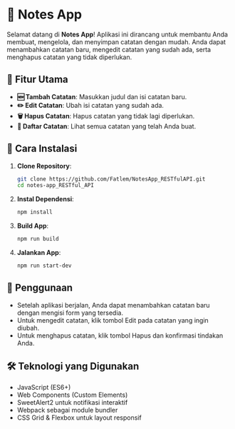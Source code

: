 # 📝 Notes App

Selamat datang di **Notes App**! Aplikasi ini dirancang untuk membantu Anda membuat, mengelola, dan menyimpan catatan dengan mudah. Anda dapat menambahkan catatan baru, mengedit catatan yang sudah ada, serta menghapus catatan yang tidak diperlukan.

## 🎯 Fitur Utama

- **🆕 Tambah Catatan**: Masukkan judul dan isi catatan baru.
- **✏️ Edit Catatan**: Ubah isi catatan yang sudah ada.
- **🗑️ Hapus Catatan**: Hapus catatan yang tidak lagi diperlukan.
- **📜 Daftar Catatan**: Lihat semua catatan yang telah Anda buat.

## 🚀 Cara Instalasi

1. **Clone Repository**:
   ```bash
   git clone https://github.com/Fatlem/NotesApp_RESTfulAPI.git
   cd notes-app_RESTful_API

2. **Instal Dependensi**:
   ```bash
   npm install

2. **Build App**:
   ```bash
   npm run build

3. **Jalankan App**:

   ```bash
   npm run start-dev
   ```

## 📖 Penggunaan

- Setelah aplikasi berjalan, Anda dapat menambahkan catatan baru dengan mengisi form yang tersedia.
- Untuk mengedit catatan, klik tombol Edit pada catatan yang ingin diubah.
- Untuk menghapus catatan, klik tombol Hapus dan konfirmasi tindakan Anda.

## 🛠️ Teknologi yang Digunakan

- JavaScript (ES6+)
- Web Components (Custom Elements)
- SweetAlert2 untuk notifikasi interaktif
- Webpack sebagai module bundler
- CSS Grid & Flexbox untuk layout responsif
